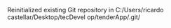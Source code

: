  Reinitialized existing Git repository in C:/Users/ricardo castellar/Desktop/tecDevel
op/tenderApp/.git/